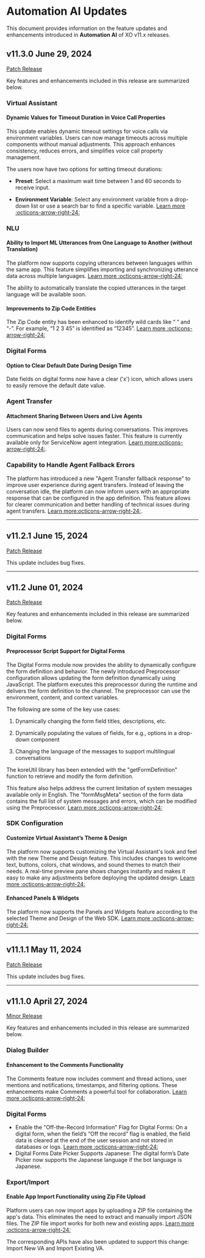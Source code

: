 # Automation AI Updates

This document provides information on the feature updates and enhancements introduced in **Automation AI** of XO v11.x releases.

## v11.3.0 June 29, 2024

<u>Patch Release</u>

Key features and enhancements included in this release are summarized below.

### Virtual Assistant

#### Dynamic Values for Timeout Duration in Voice Call Properties

This update enables dynamic timeout settings for voice calls via environment variables. Users can now manage timeouts across multiple components without manual adjustments. This approach enhances consistency, reduces errors, and simplifies voice call property management.

The users now have two options for setting timeout durations:

* **Preset**: Select a maximum wait time between 1 and 60 seconds to receive input.

* **Environment Variable**: Select any environment variable from a drop-down list or use a search bar to find a specific variable. [Learn more :octicons-arrow-right-24:](../../automation/use-cases/dialogs/node-types/voice-call-properties.md#dialog-node-settings)

### NLU

#### Ability to Import ML Utterances from One Language to Another (without Translation)

The platform now supports copying utterances between languages within the same app. This feature simplifies importing and synchronizing utterance data across multiple languages. [Learn more :octicons-arrow-right-24:](../../automation/natural-language/training/machine-learning-engine.md#how-to-export-or-import-ml-utterances)

The ability to automatically translate the copied utterances in the target language will be available soon. 

#### Improvements to Zip Code Entities

The  Zip Code entity has been enhanced to identify wild cards like “ “ and “-”. For example, “1 2 3 45” is identified as “12345”. [Learn more :octicons-arrow-right-24:](../../automation/use-cases/dialogs/entity-types.md#zip-code)

### Digital Forms 

#### Option to Clear Default Date During Design Time

Date fields on digital forms now have a clear ('x') icon, which allows users to easily remove the default date value.

### Agent Transfer 

#### Attachment Sharing Between Users and Live Agents

Users can now send files to agents during conversations. This improves communication and helps solve issues faster. This feature is currently available only for ServiceNow agent integration. [Learn more:octicons-arrow-right-24:](../../app-settings/integrations/agents/agent-transfer-integrations.md#attachment-sharing-with-live-agent).

### Capability to Handle Agent Fallback Errors

The platform has introduced a new "Agent Transfer fallback response" to improve user experience during agent transfers. Instead of leaving the conversation idle, the platform can now inform users with an appropriate response that can be configured in the app definition. This feature allows for clearer communication and better handling of technical issues during agent transfers. [Learn more:octicons-arrow-right-24:](../../automation/intelligence/conversation-management/standard-responses.md#errors--warnings).

<hr>

## v11.2.1 June 15, 2024

<u>Patch Release</u>

This update includes bug fixes.

<hr>

## v11.2 June 01, 2024

<u>Patch Release</u>

Key features and enhancements included in this release are summarized below.

### Digital Forms

#### Preprocessor Script Support for Digital Forms

The Digital Forms module now provides the ability to dynamically configure the form definition and behavior. The newly introduced Preprocessor configuration allows updating the form definition dynamically using JavaScript. The platform executes this preprocessor during the runtime and delivers the form definition to the channel. The preprocessor can use the environment, content, and context variables. 

The following are some of the key use cases:

1. Dynamically changing the form field titles, descriptions, etc. 

2. Dynamically populating the values of fields, for e.g., options in a  drop-down component

3. Changing the language of the messages to support multilingual conversations 
  
The koreUtil library has been extended with the "getFormDefinition" function to retrieve and modify the form definition.

This feature also helps address the current limitation of system messages available only in English. The "formMsgMeta" section of the form data contains the full list of system messages and errors, which can be modified using the Preprocessor. [Learn more :octicons-arrow-right-24:](../../../automation/use-cases/digital-skills/digital-forms/#configuration-setup-using-pre-processor-script)

### SDK Configuration

#### Customize Virtual Assistant’s Theme & Design

The platform now supports customizing the Virtual Assistant's look and feel with the new Theme and Design feature. This includes changes to welcome text, buttons, colors, chat windows, and sound themes to match their needs. A real-time preview pane shows changes instantly and makes it easy to make any adjustments before deploying the updated design. [Learn more :octicons-arrow-right-24:](./../../channels/add-web-mobile-client.md#virtual-assistant-theme--design)

#### Enhanced Panels & Widgets

The platform now supports the Panels and Widgets feature according to the selected Theme and Design of the Web SDK. [Learn more :octicons-arrow-right-24:](./../../automation/use-cases/digital-skills/digital-views.md)

<hr>

## v11.1.1 May 11, 2024

<u>Patch Release</u>

This update includes bug fixes.

<hr>

## v11.1.0 April 27, 2024

<u>Minor Release</u>

Key features and enhancements included in this release are summarized below.

### Dialog Builder

#### Enhancement to the Comments Functionality

The Comments feature now includes comment and thread actions, user mentions and notifications, timestamps, and filtering options. These enhancements make Comments a powerful tool for collaboration. [Learn more :octicons-arrow-right-24:](../../../automation/use-cases/dialogs/using-the-dialog-builder-tool/#notes-comments-and-bookmarks)

### Digital Forms

* Enable the "Off-the-Record Information" Flag for Digital Forms: On a digital form, when the field’s “Off the record” flag is enabled, the field data is cleared at the end of the user session and not stored in databases or logs. [Learn more :octicons-arrow-right-24:](../../automation/use-cases/digital-skills/configure-digital-forms.md#form-editor) 
* Digital Forms Date Picker Supports Japanese: The digital form’s Date Picker now supports the Japanese language if the bot language is Japanese.

### Export/Import

#### Enable App Import Functionality using Zip File Upload

Platform users can now import apps by uploading a ZIP file containing the app's data. This eliminates the need to extract and manually import JSON files. The ZIP file import works for both new and existing apps. [Learn more :octicons-arrow-right-24:](../../manage-assistant/bot-management.md#steps-in-importing-to-an-existing-assistant)

The corresponding APIs have also been updated to support this change: Import New VA and Import Existing VA.

